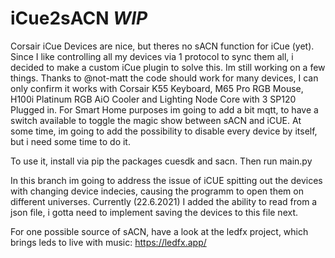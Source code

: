 # iCue2sACN *WIP*

Corsair iCue Devices are nice, but theres no sACN function for iCue (yet). Since I like controlling all my devices via 1 protocol to sync them all, i decided to make a
custom iCue plugin to solve this. 
Im still working on a few things. Thanks to @not-matt the code should work for many devices, I can only confirm it works with Corsair K55 Keyboard, M65 Pro RGB Mouse, H100i Platinum RGB AiO Cooler and Lighting Node Core with 3 SP120 Plugged in.
For Smart Home purposes im going to add a bit mqtt, to have a switch available to toggle the magic show between sACN and iCUE. At some time, im going to add the possibility to disable every device by itself, but i need some time to do it. 

To use it, install via pip the packages cuesdk and sacn. Then run main.py

In this branch im going to address the issue of iCUE spitting out the devices with changing device indecies, causing the programm to open them on different universes.
Currently (22.6.2021) I added the ability to read from a json file, i gotta need to implement saving the devices to this file next.




For one possible source of sACN, have a look at the ledfx project, which brings leds to live with music: https://ledfx.app/

